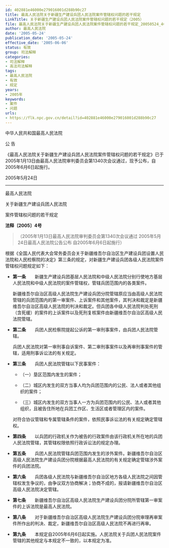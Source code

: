 ```yaml
---
id: 402881e46000e279016001d288b90c27
title: 最高人民法院关于新疆生产建设兵团人民法院案件管辖权问题的若干规定
LinkTitle: 关于新疆生产建设兵团人民法院案件管辖权问题的若干规定（2005）
file: 最高人民法院关于新疆生产建设兵团人民法院案件管辖权问题的若干规定_20050524_402881e46000e279016001d288b90c27.docx
author: 最高人民法院
date: '2005-05-24'
publication_date: '2005-05-24'
effective_date: '2005-06-06'
status: 有效
group: 司法解释
categories:
- 司法解释
- 高法司法解释
tags:
- 最高人民法院
- 有效
- 规定
years:
- 2005年
keywords:
- 案件
- 问题
urls:
- https://flk.npc.gov.cn/detail?id=402881e46000e279016001d288b90c27
---
```


中华人民共和国最高人民法院

公 告

《最高人民法院关于新疆生产建设兵团人民法院案件管辖权问题的若干规定》已于2005年1月13日由最高人民法院审判委员会第1340次会议通过，现予公布，自2005年6月6日起施行。

2005年5月24日

---

最高人民法院

关于新疆生产建设兵团人民法院

案件管辖权问题的若干规定

**法释〔2005〕4号**

> （2005年1月13日最高人民法院审判委员会第1340次会议通过 2005年5月24日最高人民法院公告公布 自2005年6月6日起施行）

根据《全国人民代表大会常务委员会关于新疆维吾尔自治区生产建设兵团设置人民法院和人民检察院的决定》第三条的规定，对新疆生产建设兵团各级人民法院案件管辖权问题规定如下：

- **第一条**　　新疆生产建设兵团基层人民法院和中级人民法院分别行使地方基层人民法院和中级人民法院的案件管辖权，管辖兵团范围内的各类案件。

  新疆维吾尔自治区高级人民法院生产建设兵团分院管辖原应当由高级人民法院管辖的兵团范围内的第一审案件、上诉案件和其他案件，其判决和裁定是新疆维吾尔自治区高级人民法院的判决和裁定。但兵团各中级人民法院判处死刑（含死缓）的案件的上诉案件以及死刑复核案件由新疆维吾尔自治区高级人民法院管辖。

- **第二条**　　兵团人民检察院提起公诉的第一审刑事案件，由兵团人民法院管辖。

  兵团人民法院对第一审刑事自诉案件、第二审刑事案件以及再审刑事案件的管辖，适用刑事诉讼法的有关规定。

- **第三条**　　兵团人民法院管辖以下民事案件：

  - （一）垦区范围内发生的案件；

  - （二）城区内发生的双方当事人均为兵团范围内的公民、法人或者其他组织的案件；

  - （三）城区内发生的双方当事人一方为兵团范围内的公民、法人或者其他组织，且被告住所地在兵团工作区、生活区或者管理区内的案件。

  对符合协议管辖和专属管辖条件的案件，依照民事诉讼法的有关规定确定管辖权。

- **第四条**　　以兵团的行政机关作为被告的行政案件由该行政机关所在地的兵团人民法院管辖，其管辖权限依照行政诉讼法的规定办理。

- **第五条**　　兵团人民法院管辖兵团范围内发生的涉外案件。新疆维吾尔自治区高级人民法院生产建设兵团分院根据最高人民法院的有关规定确定管辖涉外案件的兵团法院。

- **第六条**　　兵团各级人民法院与新疆维吾尔自治区地方各级人民法院之间因管辖权发生争议的，由争议双方协商解决；协商不成的，报请新疆维吾尔自治区高级人民法院决定管辖。

- **第七条**　　新疆维吾尔自治区高级人民法院生产建设兵团分院所管辖第一审案件的上诉法院是最高人民法院。

- **第八条**　　对于新疆维吾尔自治区高级人民法院生产建设兵团分院审理再审案件所作出的判决、裁定，新疆维吾尔自治区高级人民法院不再进行再审。

- **第九条**　　本规定自2005年6月6日起实施。人民法院关于兵团人民法院案件管辖的其他规定与本规定不一致的，以本规定为准。
